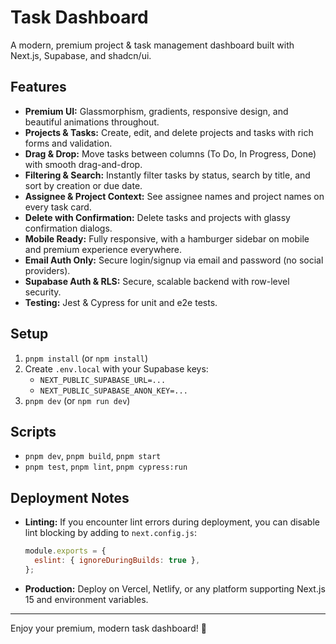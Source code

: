 # Task Dashboard

A modern, premium project & task management dashboard built with Next.js, Supabase, and shadcn/ui.

## Features

- **Premium UI:** Glassmorphism, gradients, responsive design, and beautiful animations throughout.
- **Projects & Tasks:** Create, edit, and delete projects and tasks with rich forms and validation.
- **Drag & Drop:** Move tasks between columns (To Do, In Progress, Done) with smooth drag-and-drop.
- **Filtering & Search:** Instantly filter tasks by status, search by title, and sort by creation or due date.
- **Assignee & Project Context:** See assignee names and project names on every task card.
- **Delete with Confirmation:** Delete tasks and projects with glassy confirmation dialogs.
- **Mobile Ready:** Fully responsive, with a hamburger sidebar on mobile and premium experience everywhere.
- **Email Auth Only:** Secure login/signup via email and password (no social providers).
- **Supabase Auth & RLS:** Secure, scalable backend with row-level security.
- **Testing:** Jest & Cypress for unit and e2e tests.

## Setup

1. `pnpm install` (or `npm install`)
2. Create `.env.local` with your Supabase keys:
   - `NEXT_PUBLIC_SUPABASE_URL=...`
   - `NEXT_PUBLIC_SUPABASE_ANON_KEY=...`
3. `pnpm dev` (or `npm run dev`)

## Scripts

- `pnpm dev`, `pnpm build`, `pnpm start`
- `pnpm test`, `pnpm lint`, `pnpm cypress:run`

## Deployment Notes

- **Linting:** If you encounter lint errors during deployment, you can disable lint blocking by adding to `next.config.js`:
  ```js
  module.exports = {
    eslint: { ignoreDuringBuilds: true },
  };
  ```
- **Production:** Deploy on Vercel, Netlify, or any platform supporting Next.js 15 and environment variables.

---

Enjoy your premium, modern task dashboard! 🎉
